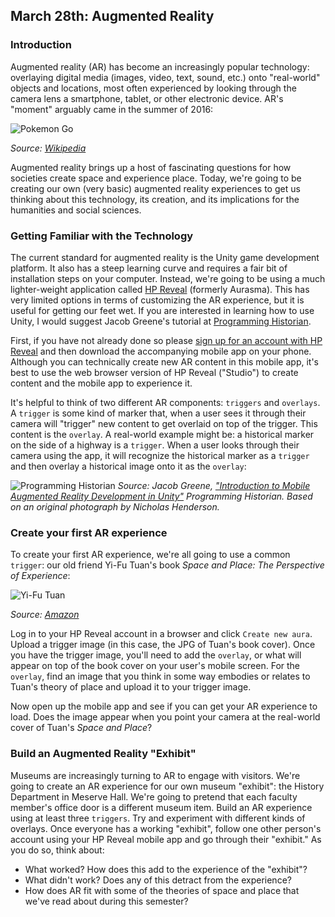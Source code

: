 ## March 28th: Augmented Reality

### Introduction

Augmented reality (AR) has become an increasingly popular technology: overlaying  digital media (images, video, text, sound, etc.) onto "real-world" objects and locations, most often experienced by looking through the camera lens a smartphone, tablet, or other electronic device. AR's "moment" arguably came in the summer of 2016:

![Pokemon Go](https://upload.wikimedia.org/wikipedia/en/9/90/Pok%C3%A9mon_Go_AR_Mode%2C_Dec_2017.png)

*Source: [Wikipedia](https://en.wikipedia.org/wiki/File:Pok%C3%A9mon_Go_AR_Mode,_Dec_2017.png)*

Augmented reality brings up a host of fascinating questions for how societies create space and experience place. Today, we're going to be creating our own (very basic) augmented reality experiences to get us thinking about this technology, its creation, and its implications for the humanities and social sciences.

### Getting Familiar with the Technology

The current standard for augmented reality is the Unity game development platform. It also has a steep learning curve and requires a fair bit of installation steps on your computer. Instead, we're going to be using a much lighter-weight application called [HP Reveal](https://studio.hpreveal.com/landing) (formerly Aurasma). This has very limited options in terms of customizing the AR experience, but it is useful for getting our feet wet. If you are interested in learning how to use Unity, I would suggest Jacob Greene's tutorial at [Programming Historian](https://programminghistorian.org/lessons/intro-to-augmented-reality-with-unity).

First, if you have not already done so please [sign up for an account with HP Reveal](https://studio.hpreveal.com/landing) and then download the accompanying mobile app on your phone. Although you can technically create new AR content in this mobile app, it's best to use the web browser version of HP Reveal ("Studio") to create content and the mobile app to experience it. 

It's helpful to think of two different AR components: `triggers` and `overlays`. A `trigger` is some kind of marker that, when a user sees it through their camera will "trigger" new content to get overlaid on top of the trigger. This content is the `overlay`. A real-world example might be: a historical marker on the side of a highway is a `trigger`. When a user looks through their camera using the app, it will recognize the historical marker as a `trigger` and then overlay a historical image onto it as the `overlay`:

![Programming Historian](https://programminghistorian.org/images/intro-to-augmented-reality-with-unity/new-ar-dev-1.png)
*Source: Jacob Greene, ["Introduction to Mobile Augmented Reality Development in Unity"](https://programminghistorian.org/lessons/intro-to-augmented-reality-with-unity) Programming Historian. Based on an original photograph by Nicholas Henderson.*

### Create your first AR experience

To create your first AR experience, we're all going to use a common `trigger`: our old friend Yi-Fu Tuan's book *Space and Place: The Perspective of Experience*:

![Yi-Fu Tuan](https://images-na.ssl-images-amazon.com/images/I/419QSeiwcJL._SX324_BO1,204,203,200_.jpg) 

*Source: [Amazon](https://www.amazon.com/Space-Place-Perspective-Yi-Fu-Tuan/dp/0816638772)*

Log in to your HP Reveal account in a browser and click `Create new aura`. Upload a trigger image (in this case, the JPG of Tuan's book cover). Once you have the trigger image, you'll need to add the `overlay`, or what will appear on top of the book cover on your user's mobile screen. For the `overlay`, find an image that you think in some way embodies or relates to Tuan's theory of place and upload it to your trigger image.

Now open up the mobile app and see if you can get your AR experience to load. Does the image appear when you point your camera at the real-world cover of Tuan's *Space and Place*?

### Build an Augmented Reality "Exhibit"

Museums are increasingly turning to AR to engage with visitors. We're going to create an AR experience for our own museum "exhibit": the History Department in Meserve Hall. We're going to pretend that each faculty member's office door is a different museum item. Build an AR experience using at least three `triggers`. Try and experiment with different kinds of overlays. Once everyone has a working "exhibit", follow one other person's account using your HP Reveal mobile app and go through their "exhibit." As you do so, think about: 

- What worked? How does this add to the experience of the "exhibit"?
- What didn't work? Does any of this detract from the experience?
- How does AR fit with some of the theories of space and place that we've read about during this semester?
